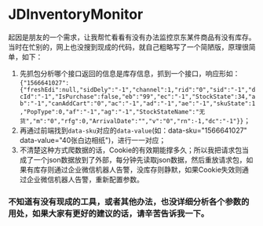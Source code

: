 # JDInventoryMonitor

起因是朋友的一个需求，让我帮忙看看有没有办法监控京东某件商品有没有库存。当时在忙别的，网上也没搜到现成的代码，就自己粗略写了一个简陋版，原理很简单，如下：
1. 先抓包分析哪个接口返回的信息是库存信息，抓到一个接口，响应形如：`{"1566641027":{"freshEdi":null,"sidDely":"-1","channel":1,"rid":"0","sid":"-1","dcId":"-1","IsPurchase":false,"eb":"99","ec":"-1","StockState":34,"ab":"-1","canAddCart":"0","ac":"-1","ad":"-1","ae":"-1","skuState":1,"PopType":0,"af":"-1","ag":"-1","StockStateName":"无货","m":"0","rfg":0,"ArrivalDate":"","v":"0","rn":-1,"dc":"-1"}}`；
2. 再通过前端找到`data-sku`对应的`data-value`(如：data-sku="1566641027" data-value="40张白边相纸")，进行一一对应；
3. 不清楚这种方式爬数据的话，Cookie的有效期能撑多久；所以我把请求包当成了一个json数据放到了外部，每分钟先读取json数据，然后重放请求包，如果有库存则通过企业微信机器人告警，没库存则静默，如果Cookie失效则通过企业微信机器人告警，重新配置参数。

### 不知道有没有现成的工具，或者其他办法，也没详细分析各个参数的用处，如果大家有更好的建议的话，请辛苦告诉我一下。
